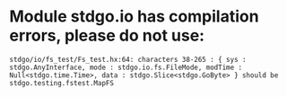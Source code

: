 # Module stdgo.io has compilation errors, please do not use:
```
stdgo/io/fs_test/Fs_test.hx:64: characters 38-265 : { sys : stdgo.AnyInterface, mode : stdgo.io.fs.FileMode, modTime : Null<stdgo.time.Time>, data : stdgo.Slice<stdgo.GoByte> } should be stdgo.testing.fstest.MapFS

```

